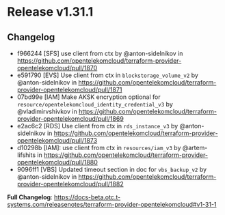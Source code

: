 # Release v1.31.1
## Changelog
* f966244 [SFS] use client from ctx by @anton-sidelnikov in https://github.com/opentelekomcloud/terraform-provider-opentelekomcloud/pull/1870
* e591790 [EVS] Use client from ctx in `blockstorage_volume_v2` by @anton-sidelnikov in https://github.com/opentelekomcloud/terraform-provider-opentelekomcloud/pull/1871
* 07bd99e [IAM] Make AKSK encryption optional for ``resource/opentelekomcloud_identity_credential_v3`` by @vladimirvshivkov in https://github.com/opentelekomcloud/terraform-provider-opentelekomcloud/pull/1869
* e2ac6c2 [RDS] Use client from ctx in `rds_instance_v3` by @anton-sidelnikov in https://github.com/opentelekomcloud/terraform-provider-opentelekomcloud/pull/1873
* d10298b [IAM]: use client from ctx in ``resources/iam_v3`` by @artem-lifshits in https://github.com/opentelekomcloud/terraform-provider-opentelekomcloud/pull/1880
* 9096ff1 [VBS] Updated timeout section in doc for `vbs_backup_v2` by @anton-sidelnikov in https://github.com/opentelekomcloud/terraform-provider-opentelekomcloud/pull/1882


**Full Changelog**: https://docs-beta.otc.t-systems.com/releasenotes/terraform-provider-opentelekomcloud#v1-31-1